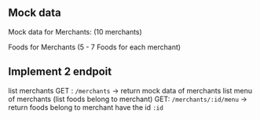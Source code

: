 
## Mock data
Mock data for Merchants: (10 merchants)

Foods for Merchants (5 - 7 Foods for each merchant)

## Implement 2 endpoit

list merchants
GET : `/merchants`
-> return mock data of merchants
list menu of merchants (list foods belong to merchant)
GET: `/merchants/:id/menu`
-> return foods belong to merchant have the id `:id`

